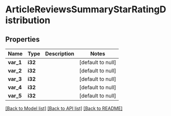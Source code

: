 # ArticleReviewsSummaryStarRatingDistribution

## Properties
Name | Type | Description | Notes
------------ | ------------- | ------------- | -------------
**var_1** | **i32** |  | [default to null]
**var_2** | **i32** |  | [default to null]
**var_3** | **i32** |  | [default to null]
**var_4** | **i32** |  | [default to null]
**var_5** | **i32** |  | [default to null]

[[Back to Model list]](../README.md#documentation-for-models) [[Back to API list]](../README.md#documentation-for-api-endpoints) [[Back to README]](../README.md)


